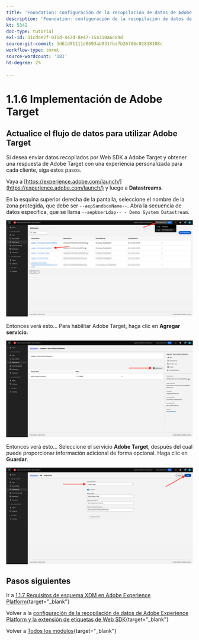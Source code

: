 ```yaml
---
title: 'Foundation: configuración de la recopilación de datos de Adobe Experience Platform y la extensión de Web SDK: implementación de Adobe Target'
description: 'Foundation: configuración de la recopilación de datos de Adobe Experience Platform y la extensión de Web SDK: implementación de Adobe Target'
kt: 5342
doc-type: tutorial
exl-id: 31cdde2f-011d-442d-8e47-15a318a6c89d
source-git-commit: 3d61d91111d8693ab031fbd7b26706c02818108c
workflow-type: tm+mt
source-wordcount: '181'
ht-degree: 2%

---
```


# 1.1.6 Implementación de Adobe Target

## Actualice el flujo de datos para utilizar Adobe Target

Si desea enviar datos recopilados por Web SDK a Adobe Target y obtener una respuesta de Adobe Target con una experiencia personalizada para cada cliente, siga estos pasos.

Vaya a [https://experience.adobe.com/launch/](https://experience.adobe.com/launch/) y luego a **Datastreams**.

En la esquina superior derecha de la pantalla, seleccione el nombre de la zona protegida, que debe ser `--aepSandboxName--`. Abra la secuencia de datos específica, que se llama `--aepUserLdap-- - Demo System Datastream`.

![Haga clic en el icono Configuración de Edge en el panel de navegación izquierdo](./images/edgeconfig1b.png)

Entonces verá esto... Para habilitar Adobe Target, haga clic en **Agregar servicio**.

![Depurador de AEP](./images/aa2.png)

Entonces verá esto... Seleccione el servicio **Adobe Target**, después del cual puede proporcionar información adicional de forma opcional. Haga clic en **Guardar**.

![Depurador de AEP](./images/at1.png)

## Pasos siguientes

Ir a [1.1.7 Requisitos de esquema XDM en Adobe Experience Platform](./ex7.md){target="_blank"}

Volver a la [configuración de la recopilación de datos de Adobe Experience Platform y la extensión de etiquetas de Web SDK](./data-ingestion-launch-web-sdk.md){target="_blank"}

Volver a [Todos los módulos](./../../../../overview.md){target="_blank"}
